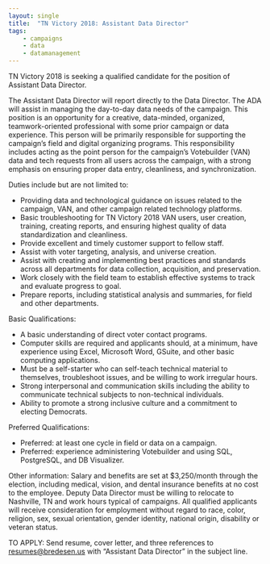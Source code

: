 ```yaml
---
layout: single
title:  "TN Victory 2018: Assistant Data Director"
tags: 
    - campaigns
    - data
    - datamanagement
---
```


TN Victory 2018 is seeking a qualified candidate for the position of Assistant Data Director. 

The Assistant Data Director will report directly to the Data Director. The ADA will assist in managing the day-to-day data needs of the campaign. This position is an opportunity for a creative, data-minded, organized, teamwork-oriented professional with some prior campaign or data experience. This person will be primarily responsible for supporting the campaign’s field and digital organizing programs. This responsibility includes acting as the point person for the campaign’s Votebuilder (VAN) data and tech requests from all users across the campaign, with a strong emphasis on ensuring proper data entry, cleanliness, and synchronization.

Duties include but are not limited to:

* Providing data and technological guidance on issues related to the campaign, VAN, and other campaign related technology platforms.
* Basic troubleshooting for TN Victory 2018 VAN users, user creation, training, creating reports, and ensuring highest quality of data standardization and cleanliness.
* Provide excellent and timely customer support to fellow staff.
* Assist with voter targeting, analysis, and universe creation.
* Assist with creating and implementing best practices and standards across all departments for data collection, acquisition, and preservation.
* Work closely with the field team to establish effective systems to track and evaluate progress to goal.
* Prepare reports, including statistical analysis and summaries, for field and other departments.

Basic Qualifications:

* A basic understanding of direct voter contact programs.
* Computer skills are required and applicants should, at a minimum, have experience using Excel, Microsoft Word, GSuite, and other basic computing applications.
* Must be a self-starter who can self-teach technical material to themselves, troubleshoot issues, and be willing to work irregular hours.
* Strong interpersonal and communication skills including the ability to communicate technical subjects to non-technical individuals.
* Ability to promote a strong inclusive culture and a commitment to electing Democrats.

Preferred Qualifications:

* Preferred: at least one cycle in field or data on a campaign.
* Preferred: experience administering Votebuilder and using SQL, PostgreSQL, and DB Visualizer.

Other information: Salary and benefits are set at $3,250/month through the election, including medical, vision, and dental insurance benefits at no cost to the employee. Deputy Data Director must be willing to relocate to Nashville, TN and work hours typical of campaigns.
All qualified applicants will receive consideration for employment without regard to race, color, religion, sex, sexual orientation, gender identity, national origin, disability or veteran status.

TO APPLY: Send resume, cover letter, and three references to resumes@bredesen.us with “Assistant Data Director” in the subject line.
